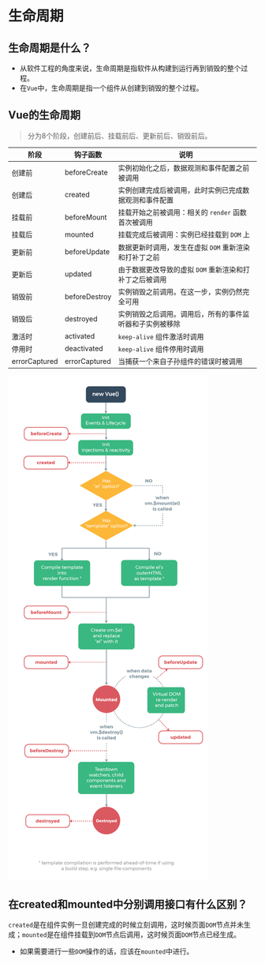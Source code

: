 # 生命周期
## 生命周期是什么？
- 从软件工程的角度来说，生命周期是指软件从构建到运行再到销毁的整个过程。
- 在``Vue``中，生命周期是指一个组件从创建到销毁的整个过程。
## Vue的生命周期
> 分为8个阶段，创建前后、挂载前后、更新前后、销毁前后。

| 阶段 | 钩子函数 | 说明 |
| --- | --- | --- |
| 创建前 | beforeCreate | 实例初始化之后，数据观测和事件配置之前被调用 |
| 创建后 | created | 实例创建完成后被调用，此时实例已完成数据观测和事件配置 |
| 挂载前 | beforeMount | 挂载开始之前被调用：相关的 `render` 函数首次被调用 |
| 挂载后 | mounted | 挂载完成后被调用：实例已经挂载到 `DOM` 上 |
| 更新前 | beforeUpdate | 数据更新时调用，发生在虚拟 `DOM` 重新渲染和打补丁之前 |
| 更新后 | updated | 由于数据更改导致的虚拟 `DOM` 重新渲染和打补丁之后被调用 |
| 销毁前 | beforeDestroy | 实例销毁之前调用。在这一步，实例仍然完全可用 |
| 销毁后 | destroyed | 实例销毁之后调用。调用后，所有的事件监听器和子实例被移除 |
| 激活时 | activated | `keep-alive` 组件激活时调用 |
| 停用时 | deactivated | `keep-alive` 组件停用时调用 |
| errorCaptured | errorCaptured | 当捕获一个来自子孙组件的错误时被调用 |

![alt text](image.png)

## 在created和mounted中分别调用接口有什么区别？
``created``是在组件实例一旦创建完成的时候立刻调用，这时候页面``DOM``节点并未生成；``mounted``是在组件挂载到``DOM``节点后调用，这时候页面``DOM``节点已经生成。
- 如果需要进行一些``DOM``操作的话，应该在``mounted``中进行。